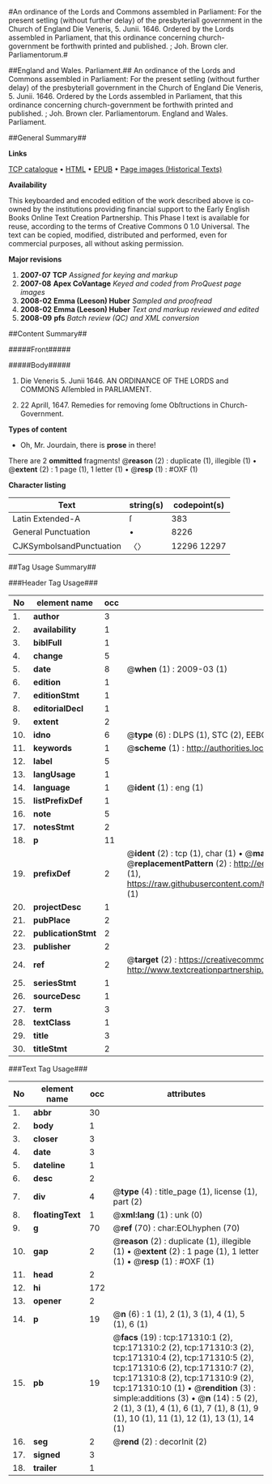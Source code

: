 #An ordinance of the Lords and Commons assembled in Parliament: For the present setling (without further delay) of the presbyteriall government in the Church of England Die Veneris, 5. Junii. 1646. Ordered by the Lords assembled in Parliament, that this ordinance concerning church-government be forthwith printed and published. ; Joh. Brown cler. Parliamentorum.#

##England and Wales. Parliament.##
An ordinance of the Lords and Commons assembled in Parliament: For the present setling (without further delay) of the presbyteriall government in the Church of England Die Veneris, 5. Junii. 1646. Ordered by the Lords assembled in Parliament, that this ordinance concerning church-government be forthwith printed and published. ; Joh. Brown cler. Parliamentorum.
England and Wales. Parliament.

##General Summary##

**Links**

[TCP catalogue](http://www.ota.ox.ac.uk/tcp/)  • 
[HTML](http://tei.it.ox.ac.uk/tcp/Texts-HTML/free/A83/A83222.html)  • 
[EPUB](http://tei.it.ox.ac.uk/tcp/Texts-EPUB/free/A83/A83222.epub) • 
[Page images (Historical Texts)](https://data.historicaltexts.jisc.ac.uk/view?pubId=eebo-45097715e&pageId=eebo-45097715e-171310-1)

**Availability**

This keyboarded and encoded edition of the
	       work described above is co-owned by the institutions
	       providing financial support to the Early English Books
	       Online Text Creation Partnership. This Phase I text is
	       available for reuse, according to the terms of Creative
	       Commons 0 1.0 Universal. The text can be copied,
	       modified, distributed and performed, even for
	       commercial purposes, all without asking permission.

**Major revisions**

1. __2007-07__ __TCP__ *Assigned for keying and markup*
1. __2007-08__ __Apex CoVantage__ *Keyed and coded from ProQuest page images*
1. __2008-02__ __Emma (Leeson) Huber__ *Sampled and proofread*
1. __2008-02__ __Emma (Leeson) Huber__ *Text and markup reviewed and edited*
1. __2008-09__ __pfs__ *Batch review (QC) and XML conversion*

##Content Summary##

#####Front#####

#####Body#####

1. Die Veneris 5. Junii 1646. AN ORDINANCE OF THE LORDS and COMMONS Aſſembled in PARLIAMENT.

1. 22 Aprill, 1647. Remedies for removing ſome Obſtructions in Church-Government.

**Types of content**

  * Oh, Mr. Jourdain, there is **prose** in there!

There are 2 **ommitted** fragments! 
 @__reason__ (2) : duplicate (1), illegible (1)  •  @__extent__ (2) : 1 page (1), 1 letter (1)  •  @__resp__ (1) : #OXF (1)

**Character listing**


|Text|string(s)|codepoint(s)|
|---|---|---|
|Latin Extended-A|ſ|383|
|General Punctuation|•|8226|
|CJKSymbolsandPunctuation|〈〉|12296 12297|

##Tag Usage Summary##

###Header Tag Usage###

|No|element name|occ|attributes|
|---|---|---|---|
|1.|__author__|3||
|2.|__availability__|1||
|3.|__biblFull__|1||
|4.|__change__|5||
|5.|__date__|8| @__when__ (1) : 2009-03 (1)|
|6.|__edition__|1||
|7.|__editionStmt__|1||
|8.|__editorialDecl__|1||
|9.|__extent__|2||
|10.|__idno__|6| @__type__ (6) : DLPS (1), STC (2), EEBO-CITATION (1), OCLC (1), VID (1)|
|11.|__keywords__|1| @__scheme__ (1) : http://authorities.loc.gov/ (1)|
|12.|__label__|5||
|13.|__langUsage__|1||
|14.|__language__|1| @__ident__ (1) : eng (1)|
|15.|__listPrefixDef__|1||
|16.|__note__|5||
|17.|__notesStmt__|2||
|18.|__p__|11||
|19.|__prefixDef__|2| @__ident__ (2) : tcp (1), char (1)  •  @__matchPattern__ (2) : ([0-9\-]+):([0-9IVX]+) (1), (.+) (1)  •  @__replacementPattern__ (2) : http://eebo.chadwyck.com/downloadtiff?vid=$1&page=$2 (1), https://raw.githubusercontent.com/textcreationpartnership/Texts/master/tcpchars.xml#$1 (1)|
|20.|__projectDesc__|1||
|21.|__pubPlace__|2||
|22.|__publicationStmt__|2||
|23.|__publisher__|2||
|24.|__ref__|2| @__target__ (2) : https://creativecommons.org/publicdomain/zero/1.0/ (1), http://www.textcreationpartnership.org/docs/. (1)|
|25.|__seriesStmt__|1||
|26.|__sourceDesc__|1||
|27.|__term__|3||
|28.|__textClass__|1||
|29.|__title__|3||
|30.|__titleStmt__|2||


###Text Tag Usage###

|No|element name|occ|attributes|
|---|---|---|---|
|1.|__abbr__|30||
|2.|__body__|1||
|3.|__closer__|3||
|4.|__date__|3||
|5.|__dateline__|1||
|6.|__desc__|2||
|7.|__div__|4| @__type__ (4) : title_page (1), license (1), part (2)|
|8.|__floatingText__|1| @__xml:lang__ (1) : unk (0)|
|9.|__g__|70| @__ref__ (70) : char:EOLhyphen (70)|
|10.|__gap__|2| @__reason__ (2) : duplicate (1), illegible (1)  •  @__extent__ (2) : 1 page (1), 1 letter (1)  •  @__resp__ (1) : #OXF (1)|
|11.|__head__|2||
|12.|__hi__|172||
|13.|__opener__|2||
|14.|__p__|19| @__n__ (6) : 1 (1), 2 (1), 3 (1), 4 (1), 5 (1), 6 (1)|
|15.|__pb__|19| @__facs__ (19) : tcp:171310:1 (2), tcp:171310:2 (2), tcp:171310:3 (2), tcp:171310:4 (2), tcp:171310:5 (2), tcp:171310:6 (2), tcp:171310:7 (2), tcp:171310:8 (2), tcp:171310:9 (2), tcp:171310:10 (1)  •  @__rendition__ (3) : simple:additions (3)  •  @__n__ (14) : 5 (2), 2 (1), 3 (1), 4 (1), 6 (1), 7 (1), 8 (1), 9 (1), 10 (1), 11 (1), 12 (1), 13 (1), 14 (1)|
|16.|__seg__|2| @__rend__ (2) : decorInit (2)|
|17.|__signed__|3||
|18.|__trailer__|1||
